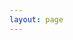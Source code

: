 ```yaml
---
layout: page
---
```


<link rel="stylesheet" href="https://unpkg.com/leaflet@1.2.0/dist/leaflet.css"
  integrity="sha512-M2wvCLH6DSRazYeZRIm1JnYyh22purTM+FDB5CsyxtQJYeKq83arPe5wgbNmcFXGqiSH2XR8dT/fJISVA1r/zQ=="
  crossorigin=""/>
<script src="https://unpkg.com/leaflet@1.2.0/dist/leaflet.js"
  integrity="sha512-lInM/apFSqyy1o6s89K4iQUKg6ppXEgsVxT35HbzUupEVRh2Eu9Wdl4tHj7dZO0s1uvplcYGmt3498TtHq+log=="
  crossorigin=""></script>

<style>
    #map {
        width: 800px;
        height: 600px;
    }
</style>

<div id='map'></div>


<script>
    var wards = {
        'E05010981': {
            name: 'Painswick & Upton',
            councillors: [
                {
                    name: 'Nigel Cooper',
                    email: 'cllr.nigel.cooper@stroud.gov.uk',
                },
                {
                    name: 'Keith Pearson',
                    email: 'cllr.keith.pearson@stroud.gov.uk',
                },
            ],
            geojson: { "type": "Polygon", "coordinates": [ [ [ -2.223235001433867, 51.8212028629085 ], [ -2.209353437761468, 51.82911902459017 ], [ -2.200463198044703, 51.837459371712839 ], [ -2.186530399883574, 51.844969223263327 ], [ -2.178677487375484, 51.841778789544342 ], [ -2.179769514433022, 51.838250822516557 ], [ -2.172489226149255, 51.835235272437657 ], [ -2.171049700979856, 51.831827020281814 ], [ -2.160107818333541, 51.82451466320348 ], [ -2.134420844149882, 51.820033295800208 ], [ -2.13494746639466, 51.817566403037496 ], [ -2.128847669265474, 51.815757907237348 ], [ -2.123718607679033, 51.810151112782556 ], [ -2.117616528181014, 51.809113527178539 ], [ -2.119525912600113, 51.803312241118434 ], [ -2.115659666803623, 51.799408575750768 ], [ -2.112443223251918, 51.799422481638778 ], [ -2.108847544652408, 51.796719480874749 ], [ -2.105620203257651, 51.79695172372049 ], [ -2.098328166762042, 51.79314579157662 ], [ -2.083833626125295, 51.788900542615593 ], [ -2.083562869800265, 51.783595910928781 ], [ -2.081006761420085, 51.781761769389902 ], [ -2.083148143303035, 51.780359394085707 ], [ -2.082777771372673, 51.778405882810524 ], [ -2.080793159214677, 51.778271444834409 ], [ -2.079243716285976, 51.775008719663688 ], [ -2.07637948307908, 51.773951482019307 ], [ -2.076882357644118, 51.770516497719079 ], [ -2.072991133093086, 51.769624336456289 ], [ -2.073833933185546, 51.768335375081392 ], [ -2.087804975209065, 51.765876538455565 ], [ -2.099127248690171, 51.766095938819966 ], [ -2.102606629439129, 51.767425433807077 ], [ -2.099143489633129, 51.770237273490004 ], [ -2.102771139188053, 51.772258045450897 ], [ -2.103591700431887, 51.77548793890648 ], [ -2.107349439866761, 51.775863979040942 ], [ -2.110173696251504, 51.778610006710558 ], [ -2.113319377729622, 51.776987621242391 ], [ -2.126047024131871, 51.776446941042138 ], [ -2.129544843959966, 51.773018370161353 ], [ -2.12988152090673, 51.775700933738804 ], [ -2.144022453867841, 51.778614763577821 ], [ -2.148607164420674, 51.775043078013674 ], [ -2.157217199320802, 51.774828735969848 ], [ -2.166292675451515, 51.7699492466962 ], [ -2.176999146863004, 51.768721582575857 ], [ -2.176380237813304, 51.766092606352565 ], [ -2.171372673500945, 51.760899432136426 ], [ -2.177274553579506, 51.759506961907881 ], [ -2.173790986726798, 51.758247095746825 ], [ -2.180067031356106, 51.755256190598075 ], [ -2.185792312881883, 51.755200449864908 ], [ -2.190665849933635, 51.750707824780534 ], [ -2.19490046554718, 51.752131431491698 ], [ -2.192744365920451, 51.754057309746365 ], [ -2.195389738740598, 51.756070545012385 ], [ -2.20494270370193, 51.760178559793793 ], [ -2.210293609734397, 51.757994115621834 ], [ -2.216626749841627, 51.759557883851357 ], [ -2.222394726508375, 51.758363931462434 ], [ -2.221435285068008, 51.762746291270282 ], [ -2.227334612293531, 51.764005492082404 ], [ -2.233427448163139, 51.771794288981333 ], [ -2.231364822178358, 51.775433565039286 ], [ -2.226799182304782, 51.778606471627491 ], [ -2.222580227096016, 51.786952142746223 ], [ -2.22463532888953, 51.7941123644962 ], [ -2.21874391544273, 51.804600979200288 ], [ -2.210642183120715, 51.810477966334986 ], [ -2.214323491741221, 51.813807078386006 ], [ -2.212741248403845, 51.814826832254958 ], [ -2.213936212548059, 51.815980059984682 ], [ -2.218237578429701, 51.814475104646831 ], [ -2.221564307732923, 51.817225599979274 ], [ -2.225693383418304, 51.817844434342049 ], [ -2.225506643654339, 51.819374203204141 ], [ -2.222414565034102, 51.820488655155188 ], [ -2.223235001433867, 51.8212028629085 ] ] ] }
        },
        'E04004347': {
            name: 'Dursley',
            councillors: [
                {
                    name: 'Doina Cornell',
                    email: 'cllr.doina.cornell@stroud.gov.uk',
                }
            ],
            geojson: { "type": "Polygon", "coordinates": [ [ [ -2.326152355431311, 51.670531664961665 ], [ -2.348430996329506, 51.668735001916581 ], [ -2.355759599328741, 51.670249679163504 ], [ -2.361102745755343, 51.675719091050937 ], [ -2.366658176074391, 51.67863754939215 ], [ -2.3670901160214, 51.681972948150175 ], [ -2.36294055460385, 51.683989992395787 ], [ -2.367581947198651, 51.685729822286334 ], [ -2.365756560736799, 51.688262100079456 ], [ -2.366741826024778, 51.690424077447524 ], [ -2.357520722892962, 51.693919668416882 ], [ -2.356489825479924, 51.690139136639786 ], [ -2.349121850043492, 51.688826961906891 ], [ -2.347872377279764, 51.684166815238683 ], [ -2.339813576624824, 51.682554884627066 ], [ -2.337131111904866, 51.68011962831023 ], [ -2.326473292924125, 51.678571741255226 ], [ -2.325126113266136, 51.676253930742028 ], [ -2.323556916965576, 51.677063033978094 ], [ -2.321049241613309, 51.675434305377166 ], [ -2.32092182101903, 51.673163443249607 ], [ -2.326152355431311, 51.670531664961665 ] ] ] }
        },
        'E05010984': {
            name: 'Severn',
            councillors: [
                {
                    name: 'Stephen Davies',
                    email: 'cllr.stephen.davies@stroud.gov.uk',
                }
            ],
            geojson: { "type": "Polygon", "coordinates": [ [ [ -2.354655632583206, 51.794688534113519 ], [ -2.353272911253319, 51.792905300556562 ], [ -2.354162973300623, 51.791212214418891 ], [ -2.349257498114282, 51.784770324232547 ], [ -2.342781586775159, 51.786874394921881 ], [ -2.341697668722111, 51.785215993611125 ], [ -2.333076513093276, 51.78308371948502 ], [ -2.332744256862534, 51.781868132722913 ], [ -2.321494506486336, 51.781760107423686 ], [ -2.317074440631669, 51.778409356394512 ], [ -2.314921243020723, 51.773729792533956 ], [ -2.310556580789728, 51.772799118906235 ], [ -2.30638577741898, 51.766641213511519 ], [ -2.292737158964015, 51.758447107604134 ], [ -2.29567227551706, 51.754862165628943 ], [ -2.298227194103911, 51.754754138973659 ], [ -2.297172669059967, 51.752566529716482 ], [ -2.305004520975962, 51.750905488399582 ], [ -2.30392701834977, 51.748781907510278 ], [ -2.305984213395975, 51.745609842255725 ], [ -2.302092729070997, 51.744588541698896 ], [ -2.302350585211607, 51.743089097846614 ], [ -2.307277670812145, 51.742400097822561 ], [ -2.304399204488019, 51.741665837570181 ], [ -2.306650274230424, 51.737234471027016 ], [ -2.308788447403465, 51.738182847905556 ], [ -2.309141612323368, 51.733679997251009 ], [ -2.321095634805686, 51.735961379623035 ], [ -2.323650870379409, 51.73891337548433 ], [ -2.330868281794106, 51.74120770034564 ], [ -2.347607270092975, 51.742641181089496 ], [ -2.358229002836668, 51.740738190667294 ], [ -2.362123209165536, 51.742878702143777 ], [ -2.378703693420325, 51.742843527528144 ], [ -2.379752870164148, 51.744121488299356 ], [ -2.376157074874197, 51.753956033699637 ], [ -2.380927284223428, 51.754077300681487 ], [ -2.378000610300374, 51.754912183607409 ], [ -2.376587666046976, 51.757644707477354 ], [ -2.378663737097604, 51.759018166929522 ], [ -2.385632098476389, 51.758928997026786 ], [ -2.384810653574131, 51.762185606427074 ], [ -2.387421921019268, 51.770841969996908 ], [ -2.391513761394235, 51.776594488221548 ], [ -2.416639679210699, 51.785073194506303 ], [ -2.423606729499105, 51.785201197866549 ], [ -2.435993015679989, 51.782021560511126 ], [ -2.44434904093034, 51.783992601177331 ], [ -2.448210782803768, 51.786458645154035 ], [ -2.451832654722666, 51.796352300064143 ], [ -2.445349914724435, 51.80244879391774 ], [ -2.443273186066633, 51.808222692048368 ], [ -2.439282033786183, 51.812008591189432 ], [ -2.429446111074007, 51.817240090156929 ], [ -2.422101378706751, 51.818532640318317 ], [ -2.41439893120118, 51.815497600955581 ], [ -2.414133167807651, 51.80819139276182 ], [ -2.40862866255358, 51.804505343385472 ], [ -2.389902285164547, 51.800686541253853 ], [ -2.374271369682131, 51.793440062388839 ], [ -2.368087506450528, 51.792759994595833 ], [ -2.354655632583206, 51.794688534113519 ] ] ] }
        },
        'E05010979': {
            name: 'Minchinhampton',
            councillors: [
                {
                    name: 'Nick Hurst',
                    email: 'cllr.nick.hurst@stroud.gov.uk',
                }
            ],
            geojson: { "type": "Polygon", "coordinates": [ [ [ -2.211454987111742, 51.720338364359577 ], [ -2.208707206020383, 51.717144089367174 ], [ -2.203985214421643, 51.716477145695514 ], [ -2.198122774746174, 51.717150725864578 ], [ -2.196384977721957, 51.720636874021814 ], [ -2.190988394648441, 51.71828918801117 ], [ -2.183542373486014, 51.717658178305555 ], [ -2.157285823028832, 51.720330677049908 ], [ -2.140591543637484, 51.720307790574729 ], [ -2.134059108411481, 51.722022026695576 ], [ -2.132351523481223, 51.711849328858833 ], [ -2.133250821910458, 51.708553033707432 ], [ -2.129368382335689, 51.709264967508922 ], [ -2.1238580274294, 51.705347040760685 ], [ -2.12914710918206, 51.70066134383638 ], [ -2.129930185633516, 51.697226768303878 ], [ -2.140796957186127, 51.699282206726679 ], [ -2.149249317200746, 51.691982500830719 ], [ -2.149916051740614, 51.689291397017541 ], [ -2.152115612020305, 51.689924257020877 ], [ -2.159009430880271, 51.686347386369498 ], [ -2.164154083156752, 51.690528459620971 ], [ -2.175201798708123, 51.690740010314691 ], [ -2.177676046018842, 51.687512013698111 ], [ -2.187458457678266, 51.688362702763975 ], [ -2.189216067655173, 51.691476300443547 ], [ -2.193341505922733, 51.690646839519111 ], [ -2.196542406990297, 51.692493759108274 ], [ -2.201369125867478, 51.69259075429003 ], [ -2.200754585289244, 51.693970237157657 ], [ -2.202700130695459, 51.695825328839852 ], [ -2.2038085420902, 51.694242732750418 ], [ -2.210537858303186, 51.69615509688299 ], [ -2.210950589108695, 51.697790765259434 ], [ -2.20773607256992, 51.698860135646186 ], [ -2.210611479763676, 51.700476143553075 ], [ -2.209022946338429, 51.701182172617045 ], [ -2.209037796808091, 51.705958332709379 ], [ -2.205707906516964, 51.710140661453643 ], [ -2.211861987958864, 51.714180333406333 ], [ -2.211454987111742, 51.720338364359577 ] ] ] }
        },
        'E05010992': {
            name: 'The Stanleys',
            councillors: [
                {
                    name: 'Stephen Lydon',
                    email: 'cllr.stephen.lydon@stroud.gov.uk',
                }
            ],
            geojson: { "type": "Polygon", "coordinates": [ [ [ -2.302350585211607, 51.743089097846614 ], [ -2.297379987507296, 51.742666544736707 ], [ -2.295001175072874, 51.740134301089611 ], [ -2.284554982686891, 51.737625412736719 ], [ -2.243696274994289, 51.738807026848527 ], [ -2.235653231930094, 51.735822990736239 ], [ -2.234737406815567, 51.730954187770195 ], [ -2.232286372109324, 51.728503603719759 ], [ -2.268248884808489, 51.715701546988655 ], [ -2.29092935615558, 51.714522818600685 ], [ -2.299555594198615, 51.710705813496673 ], [ -2.298910175836431, 51.708089204616485 ], [ -2.300399652875, 51.707482977766034 ], [ -2.315232772727174, 51.714615640315301 ], [ -2.317028985307895, 51.717922362657802 ], [ -2.328351224163262, 51.718034192979495 ], [ -2.335033996156637, 51.724602391334706 ], [ -2.337250759129378, 51.730080723771835 ], [ -2.347009363593311, 51.732650875027012 ], [ -2.348111071045111, 51.737339296573978 ], [ -2.35488933206846, 51.739832099202125 ], [ -2.353024457498014, 51.741757351791534 ], [ -2.347801291979671, 51.742637011621866 ], [ -2.330868281794106, 51.74120770034564 ], [ -2.323650870379409, 51.73891337548433 ], [ -2.321095634805686, 51.735961379623035 ], [ -2.309560997235081, 51.733603297998116 ], [ -2.308788447403465, 51.738182847905556 ], [ -2.306650274230424, 51.737234471027016 ], [ -2.304399204488019, 51.741665837570181 ], [ -2.307277670812145, 51.742400097822561 ], [ -2.302350585211607, 51.743089097846614 ] ] ] }
        },
        'E05010980': {
            name: 'Nailsworth',
            councillors: [
                {
                    name: 'Steve Robinson',
                    email: 'cllr.steve.robinson@stroud.gov.uk',
                }
            ],
            geojson: { "type": "Polygon", "coordinates": [ [ [ -2.271553619419755, 51.68283866030287 ], [ -2.272766626887294, 51.685162785047446 ], [ -2.2708292070355, 51.687731595821774 ], [ -2.252344822718436, 51.695853326018963 ], [ -2.255027487053869, 51.700517660330178 ], [ -2.261367817886234, 51.703192093752556 ], [ -2.257509853672531, 51.70881122906917 ], [ -2.239311637411941, 51.705186595666234 ], [ -2.225408051821655, 51.706780384629013 ], [ -2.225909623519085, 51.705498161367593 ], [ -2.222991767504736, 51.705131509905307 ], [ -2.223560827468384, 51.703442785563631 ], [ -2.218757237512696, 51.702700994375128 ], [ -2.219453466970241, 51.700638029242462 ], [ -2.218112831467745, 51.699896883569522 ], [ -2.21339443084041, 51.701492607218249 ], [ -2.20773607256992, 51.698860135646186 ], [ -2.210950589108695, 51.697790765259434 ], [ -2.210537858303186, 51.69615509688299 ], [ -2.2038085420902, 51.694242732750418 ], [ -2.202700130695459, 51.695825328839852 ], [ -2.200754585289244, 51.693970237157657 ], [ -2.200466406885244, 51.689979435264213 ], [ -2.205035169381942, 51.688744220168175 ], [ -2.211868913388371, 51.682196245015035 ], [ -2.204656722814292, 51.681499633922613 ], [ -2.201933575482299, 51.678969681267169 ], [ -2.200686579836172, 51.674653231050279 ], [ -2.194722964428003, 51.672062981753008 ], [ -2.190673251604204, 51.672600954379519 ], [ -2.187574565044346, 51.670249343443977 ], [ -2.187916520219754, 51.667255517290045 ], [ -2.192132751075004, 51.659712995492924 ], [ -2.232747172056141, 51.660872266721015 ], [ -2.232354689936987, 51.662164201440994 ], [ -2.235816776609372, 51.6631500295465 ], [ -2.23576751453488, 51.665096751873875 ], [ -2.239417133480849, 51.66677342856314 ], [ -2.238507436085944, 51.66728332831179 ], [ -2.242464447461295, 51.670700961698117 ], [ -2.242554284698774, 51.673993384476304 ], [ -2.246774522557953, 51.674316372154607 ], [ -2.247074568271989, 51.676296608955553 ], [ -2.265382218482574, 51.67824104927859 ], [ -2.271553619419755, 51.68283866030287 ] ] ] }
        },
        'E05010985': {
            name: 'Stonehouse',
            councillors: [
                {
                    name: 'Mattie Ross',
                    email: 'cllr.mattie.ross@stroud.gov.uk',
                }
            ],
            geojson: { "type": "Polygon", "coordinates": [ [ [ -2.26670349393704, 51.754915282105245 ], [ -2.265134449425452, 51.750191219640215 ], [ -2.26835537450332, 51.74665305249944 ], [ -2.263263297863785, 51.744533611948668 ], [ -2.26706231692533, 51.744261582024215 ], [ -2.26892331046014, 51.742277482345557 ], [ -2.27597034886587, 51.741948249811614 ], [ -2.27667816704045, 51.740449512879273 ], [ -2.274537190283507, 51.73943763816132 ], [ -2.280752273746889, 51.737657928657008 ], [ -2.289346883945826, 51.738049757010643 ], [ -2.305984213395975, 51.745609842255725 ], [ -2.30392701834977, 51.748781907510278 ], [ -2.305004520975962, 51.750905488399582 ], [ -2.297172669059967, 51.752566529716482 ], [ -2.298227194103911, 51.754754138973659 ], [ -2.29567227551706, 51.754862165628943 ], [ -2.292843942549235, 51.757484780379571 ], [ -2.278409526795456, 51.754943869693506 ], [ -2.26670349393704, 51.754915282105245 ] ] ] }
        },
        'E05010977': {
            name: 'Hardwicke',
            councillors: [
                {
                    name: 'Tom Skinner',
                    email: 'cllr.tom.skinner@stroud.gov.uk',
                }
            ],
            geojson: { "type": "Polygon", "coordinates": [ [ [ -2.353809997935378, 51.844106765932501 ], [ -2.35149726602023, 51.846299453181707 ], [ -2.333068037742201, 51.850414382567507 ], [ -2.323145498995213, 51.847653890831381 ], [ -2.306067363868495, 51.846366107729061 ], [ -2.304031084689634, 51.844275611876 ], [ -2.301650796761376, 51.834986646016013 ], [ -2.298250208255891, 51.832553296960086 ], [ -2.30137656427932, 51.831728984192694 ], [ -2.300057119120304, 51.830158004861808 ], [ -2.301122493868414, 51.826716154069992 ], [ -2.299108837733773, 51.824584970558092 ], [ -2.290092698094726, 51.821693537236349 ], [ -2.289562036629163, 51.819939729012638 ], [ -2.281423253188778, 51.815800184223065 ], [ -2.282830927039124, 51.814496693894135 ], [ -2.262878757020167, 51.807531590409987 ], [ -2.256654079905379, 51.821415219747365 ], [ -2.255252227225849, 51.820850909818901 ], [ -2.246258878156069, 51.826006707820085 ], [ -2.238129155158301, 51.82524036161594 ], [ -2.227511390818742, 51.828262579076686 ], [ -2.223625037345778, 51.826143601604734 ], [ -2.226308177736243, 51.822995158677017 ], [ -2.224783086634655, 51.822672606176916 ], [ -2.225827258510445, 51.821414539439587 ], [ -2.222414565034102, 51.820488655155188 ], [ -2.225506643654339, 51.819374203204141 ], [ -2.225693383418304, 51.817844434342049 ], [ -2.221564307732923, 51.817225599979274 ], [ -2.218237578429701, 51.814475104646831 ], [ -2.213936212548059, 51.815980059984682 ], [ -2.212741248403845, 51.814826832254958 ], [ -2.214323491741221, 51.813807078386006 ], [ -2.210642183120715, 51.810477966334986 ], [ -2.21874391544273, 51.804600979200288 ], [ -2.22463532888953, 51.7941123644962 ], [ -2.222580227096016, 51.786952142746223 ], [ -2.226799182304782, 51.778606471627491 ], [ -2.231735327760649, 51.775045333786046 ], [ -2.233475111303977, 51.771490287216984 ], [ -2.235364424337088, 51.771949616594092 ], [ -2.24593292348522, 51.763993223683649 ], [ -2.256036625619765, 51.760852575856141 ], [ -2.258172287119491, 51.755757963746575 ], [ -2.261121132587998, 51.754088899279601 ], [ -2.290185685662216, 51.756406165918406 ], [ -2.30638577741898, 51.766641213511519 ], [ -2.310556580789728, 51.772799118906235 ], [ -2.314921243020723, 51.773729792533956 ], [ -2.317074440631669, 51.778409356394512 ], [ -2.321494506486336, 51.781760107423686 ], [ -2.332744256862534, 51.781868132722913 ], [ -2.333076513093276, 51.78308371948502 ], [ -2.341697668722111, 51.785215993611125 ], [ -2.342781586775159, 51.786874394921881 ], [ -2.349257498114282, 51.784770324232547 ], [ -2.354162973300623, 51.791212214418891 ], [ -2.353272911253319, 51.792905300556562 ], [ -2.354655632583206, 51.794688534113519 ], [ -2.349698268103122, 51.797160701302019 ], [ -2.346281946773922, 51.802284995551382 ], [ -2.347554811293934, 51.803915916088883 ], [ -2.354728757276156, 51.804373679766321 ], [ -2.358514384849465, 51.807516315727014 ], [ -2.360964074326447, 51.811501846458235 ], [ -2.362507108253537, 51.82266142873759 ], [ -2.360332340611573, 51.826871548916166 ], [ -2.349725214055415, 51.829692641649473 ], [ -2.356319851682393, 51.834545123045878 ], [ -2.353809997935378, 51.844106765932501 ] ] ] }
        },
        'E05010994': {
            name: 'Wotton-under-Edge',
            councillors: [
                {
                    name: 'Ken Tucker',
                    email: 'cllr.ken.tucker@stroud.gov.uk',
                }
            ],
            geojson: { "type": "Polygon", "coordinates": [ [ [ -2.40665938684235, 51.699847902024828 ], [ -2.391811446103045, 51.701307261617252 ], [ -2.384188712550896, 51.700142944290576 ], [ -2.380078190402806, 51.692586468734518 ], [ -2.376724200159985, 51.689580621024632 ], [ -2.376402504065924, 51.690917751554636 ], [ -2.375791908871871, 51.68757676053152 ], [ -2.373390557073544, 51.686355284353944 ], [ -2.37892526750667, 51.682554880153383 ], [ -2.372579711147174, 51.684678205088311 ], [ -2.370792464016222, 51.68032031786349 ], [ -2.367399362356189, 51.680515339911487 ], [ -2.366244280317194, 51.678063374735245 ], [ -2.352636047625143, 51.669308706288696 ], [ -2.325022101871448, 51.670602214138583 ], [ -2.316254404733153, 51.669333191303366 ], [ -2.313641019704777, 51.669681864458546 ], [ -2.313249453953552, 51.671198878002777 ], [ -2.310502427598477, 51.669999509061839 ], [ -2.309084647325561, 51.671602812922892 ], [ -2.306269426734594, 51.670568110296841 ], [ -2.300148221007305, 51.671662841410537 ], [ -2.293527154164679, 51.66951443083061 ], [ -2.29214993217969, 51.667171146754804 ], [ -2.28432460855573, 51.666958347120882 ], [ -2.283468002448567, 51.665713305053309 ], [ -2.289565411979771, 51.663211396963213 ], [ -2.29229724506326, 51.659957856260675 ], [ -2.292877010730009, 51.65614495562901 ], [ -2.299437772104758, 51.653169277545189 ], [ -2.302869857674861, 51.653668528028959 ], [ -2.315386845723911, 51.645796832572081 ], [ -2.307322404624032, 51.642824015601434 ], [ -2.311438242982714, 51.638820128042745 ], [ -2.322389058465829, 51.635389086634468 ], [ -2.323623152070933, 51.632772797865989 ], [ -2.320319222533626, 51.627494850734614 ], [ -2.314575922038094, 51.62531825141636 ], [ -2.315103633206292, 51.624122748940941 ], [ -2.321607710002401, 51.621348302794559 ], [ -2.331906704055018, 51.620518548823199 ], [ -2.33223309665546, 51.622501121654714 ], [ -2.343487267159509, 51.623049602858757 ], [ -2.36057987191736, 51.633167701814529 ], [ -2.360171165817183, 51.635201977957159 ], [ -2.375786268836115, 51.634468720322516 ], [ -2.380940744445553, 51.636251333152138 ], [ -2.383404436934385, 51.635223702719877 ], [ -2.388291203551367, 51.637254061974538 ], [ -2.386142271350418, 51.637564164040704 ], [ -2.386014683545568, 51.639895227946404 ], [ -2.390190299746119, 51.640668137367129 ], [ -2.39484122953071, 51.638572917746558 ], [ -2.397168649442322, 51.639506477968965 ], [ -2.394809544685539, 51.642072496492005 ], [ -2.39886228058717, 51.645762410113576 ], [ -2.397206801350657, 51.647173345651439 ], [ -2.399732914750591, 51.648123261025823 ], [ -2.399213255589262, 51.651492358835057 ], [ -2.401217824082349, 51.653259575688693 ], [ -2.40452870459645, 51.653016215216603 ], [ -2.402481685951611, 51.654300928955315 ], [ -2.402184562474564, 51.658624162846493 ], [ -2.403480074307522, 51.660270527736728 ], [ -2.401972569107623, 51.661459891653017 ], [ -2.404942513613297, 51.662632895966468 ], [ -2.402520237919077, 51.664195848083956 ], [ -2.404899654522058, 51.6643109073473 ], [ -2.405154120014443, 51.665935667691137 ], [ -2.399106004835327, 51.665944688273726 ], [ -2.405267566530745, 51.666170874667365 ], [ -2.405458382415006, 51.667941473142427 ], [ -2.403932832089064, 51.666467700493143 ], [ -2.398767348292433, 51.667225314214377 ], [ -2.399757903941605, 51.669374511296695 ], [ -2.396294617041578, 51.672185288728933 ], [ -2.390838298206834, 51.669982692134546 ], [ -2.397386042054317, 51.675438264922384 ], [ -2.399091761158991, 51.67386167938897 ], [ -2.401141658269557, 51.674277263295814 ], [ -2.398225296124818, 51.678297384019665 ], [ -2.407838418801599, 51.679042207985034 ], [ -2.41017413910039, 51.681756619019147 ], [ -2.407019282812158, 51.684149456751037 ], [ -2.418205044157985, 51.686037917341721 ], [ -2.417831656907629, 51.687441955027396 ], [ -2.420211191776978, 51.689147190615472 ], [ -2.419215667599951, 51.691157595392966 ], [ -2.424326614756, 51.692362088468293 ], [ -2.418445043480639, 51.696545372818846 ], [ -2.40665938684235, 51.699847902024828 ] ] ] }
        },
        'E05010993': {
            name: 'Thrupp',
            councillors: [
                {
                    name: 'Martin Whiteside',
                    email: 'cllr.martin.whiteside@stroud.gov.uk',
                }
            ],
            geojson: { "type": "Polygon", "coordinates": [ [ [ -2.213918108026023, 51.740426698010104 ], [ -2.20766709191327, 51.735621301380945 ], [ -2.206443140206088, 51.731429945289513 ], [ -2.204167141955926, 51.732121739047457 ], [ -2.205011488160439, 51.735372391653726 ], [ -2.200859592571925, 51.733689230319413 ], [ -2.197504558469427, 51.736056884125738 ], [ -2.191468702745607, 51.736748487064681 ], [ -2.189982301726795, 51.739347560953398 ], [ -2.179730432749164, 51.73578788200853 ], [ -2.176512846164812, 51.736182958849085 ], [ -2.174952700034641, 51.735301430451308 ], [ -2.17672231067257, 51.73310041028023 ], [ -2.175439678388572, 51.72869030340312 ], [ -2.181222320558404, 51.717753464362893 ], [ -2.190000229216267, 51.718080363198744 ], [ -2.196384977721957, 51.720636874021814 ], [ -2.198257180767218, 51.717100162155987 ], [ -2.208707206020383, 51.717144089367174 ], [ -2.213122753350072, 51.722514763838866 ], [ -2.213220639901651, 51.726398892724347 ], [ -2.211586382321375, 51.728645166334076 ], [ -2.214654776372646, 51.730525978437122 ], [ -2.211606794807871, 51.732070826711478 ], [ -2.211152174833202, 51.733944536523317 ], [ -2.219226795537633, 51.736380798979255 ], [ -2.218290754571873, 51.738971114405054 ], [ -2.213918108026023, 51.740426698010104 ] ] ] }
        },
        'E05010974': {
            name: 'Chalford',
            councillors: [
                {
                    name: 'Deborah Jane Young',
                    email: 'cllr.debbie.young@stroud.gov.uk',
                }
            ],
            geojson: { "type": "Polygon", "coordinates": [ [ [ -2.181222320558404, 51.717753464362893 ], [ -2.175439678388572, 51.72869030340312 ], [ -2.17672231067257, 51.73310041028023 ], [ -2.174420101162006, 51.735403794639147 ], [ -2.166684638524645, 51.733909858075847 ], [ -2.163279636674894, 51.735369462800755 ], [ -2.161773412835389, 51.733291824648227 ], [ -2.155778229887911, 51.734057044170335 ], [ -2.154627183764067, 51.732843827959627 ], [ -2.152808872240719, 51.735540935512404 ], [ -2.133209768456356, 51.73003959490422 ], [ -2.132270575046395, 51.726767859016853 ], [ -2.128175995849956, 51.724699863748093 ], [ -2.140591543637484, 51.720307790574729 ], [ -2.157285823028832, 51.720330677049908 ], [ -2.181222320558404, 51.717753464362893 ] ] ] }
        },
    }

var map = L.map('map').setView([51.745027225829145,  -2.259712524414063], 11);

for (ward in wards) {
    var geo_json = wards[ward].geojson;
    var area = L.geoJson(geo_json);
    var popup_content = "<p><strong>" + wards[ward]['name'] + "</strong></p>";
    popup_content += "<p><strong>Councillors</strong></p>";
    wards[ward]['councillors'].forEach(function(councillor)  {
        console.debug(councillor)
        popup_content += "<li><a href='mailto:"+councillor.email+"'>" + councillor.name + "</a></li>";
    })
    area.bindPopup(popup_content);
    area.addTo(map);
}

L.tileLayer('https://api.tiles.mapbox.com/v4/{id}/{z}/{x}/{y}.png?access_token=pk.eyJ1IjoibWFwYm94IiwiYSI6ImNpejY4NXVycTA2emYycXBndHRqcmZ3N3gifQ.rJcFIG214AriISLbB6B5aw', {
		maxZoom: 18,
		attribution: 'Map data &copy; <a href="http://openstreetmap.org">OpenStreetMap</a> contributors, ' +
			'<a href="http://creativecommons.org/licenses/by-sa/2.0/">CC-BY-SA</a>, ' +
			'Imagery © <a href="http://mapbox.com">Mapbox</a>',
		id: 'mapbox.light'
	}).addTo(map);

</script>



